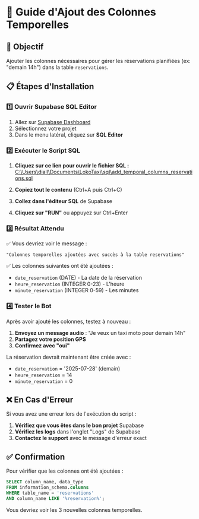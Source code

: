 # 📅 Guide d'Ajout des Colonnes Temporelles

## 🎯 Objectif
Ajouter les colonnes nécessaires pour gérer les réservations planifiées (ex: "demain 14h") dans la table `reservations`.

## 📋 Étapes d'Installation

### 1️⃣ Ouvrir Supabase SQL Editor
1. Allez sur [Supabase Dashboard](https://supabase.com/dashboard)
2. Sélectionnez votre projet
3. Dans le menu latéral, cliquez sur **SQL Editor**

### 2️⃣ Exécuter le Script SQL

1. **Cliquez sur ce lien pour ouvrir le fichier SQL :**
   [C:\Users\diall\Documents\LokoTaxi\sql\add_temporal_columns_reservations.sql](file:///C:/Users/diall/Documents/LokoTaxi/sql/add_temporal_columns_reservations.sql)

2. **Copiez tout le contenu** (Ctrl+A puis Ctrl+C)

3. **Collez dans l'éditeur SQL** de Supabase

4. **Cliquez sur "RUN"** ou appuyez sur Ctrl+Enter

### 3️⃣ Résultat Attendu

✅ Vous devriez voir le message :
```
"Colonnes temporelles ajoutées avec succès à la table reservations"
```

✅ Les colonnes suivantes ont été ajoutées :
- `date_reservation` (DATE) - La date de la réservation
- `heure_reservation` (INTEGER 0-23) - L'heure 
- `minute_reservation` (INTEGER 0-59) - Les minutes

### 4️⃣ Tester le Bot

Après avoir ajouté les colonnes, testez à nouveau :

1. **Envoyez un message audio** : "Je veux un taxi moto pour demain 14h"
2. **Partagez votre position GPS**
3. **Confirmez avec "oui"**

La réservation devrait maintenant être créée avec :
- `date_reservation` = '2025-07-28' (demain)
- `heure_reservation` = 14
- `minute_reservation` = 0

## ❌ En Cas d'Erreur

Si vous avez une erreur lors de l'exécution du script :

1. **Vérifiez que vous êtes dans le bon projet** Supabase
2. **Vérifiez les logs** dans l'onglet "Logs" de Supabase
3. **Contactez le support** avec le message d'erreur exact

## ✅ Confirmation

Pour vérifier que les colonnes ont été ajoutées :

```sql
SELECT column_name, data_type 
FROM information_schema.columns 
WHERE table_name = 'reservations' 
AND column_name LIKE '%reservation%';
```

Vous devriez voir les 3 nouvelles colonnes temporelles.
